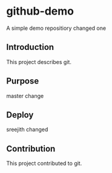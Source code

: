 # github-demo
A simple demo repositiory changed one
## Introduction
This project describes git.
## Purpose
master change
## Deploy
sreejith changed
## Contribution
This project contributed to git.
